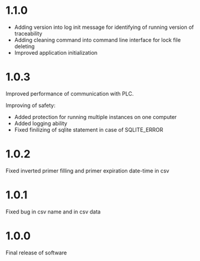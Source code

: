 # 1.1.0
* Adding version into log init message for identifying of running version of traceability
* Adding cleaning command into command line interface for lock file deleting
* Improved application initialization

# 1.0.3
Improved performance of communication with PLC.

Improving of safety:
* Added protection for running multiple instances on one computer
* Added logging ability
* Fixed finilizing of sqlite statement in case of SQLITE_ERROR

# 1.0.2
Fixed inverted primer filling and primer expiration date-time in csv

# 1.0.1
Fixed bug in csv name and in csv data

# 1.0.0
Final release of software 
